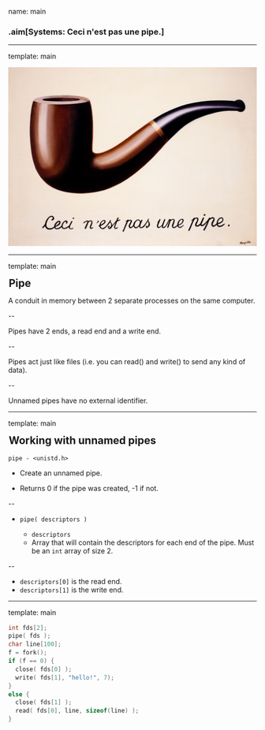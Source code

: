 name: main

### .aim[Systems: Ceci n'est pas une pipe.]
<style>
.aim {
font-size: .75em;
border-bottom: 1px solid lightgray;
margin: 1px;
}
.remark-inline-code {
  background-color: lightgray;
  border-radius: 3px;
  padding-left: 2px;
  padding-right: 2px;
}
h4 {
font-size: 1.5em;
margin: 1px;
}

center_img {
  display: block;
  text-align: center;
}
</style>

---
template: main


<img src="assets/l29_pipe.jpg" class="center" width="600">

---
template: main

#### Pipe

A conduit in memory between 2 separate processes on the same computer.

--

Pipes have 2 ends, a read end and a write end.

--

Pipes act just like files (i.e. you can read() and write() to send any kind of data).

--

Unnamed pipes have no external identifier.

---
template: main

#### Working with unnamed pipes

`pipe - <unistd.h>`

- Create an unnamed pipe.

- Returns 0 if the pipe was created, -1 if not.

--

- `pipe( descriptors )`

  - `descriptors`
  - Array that will contain the descriptors for each end of the pipe. Must be an `int` array of size 2.

--

  - `descriptors[0]` is the read end.
  - `descriptors[1]` is the write end.

---
template: main

```C
int fds[2];
pipe( fds );
char line[100];
f = fork();
if (f == 0) {
  close( fds[0] );
  write( fds[1], "hello!", 7);
}
else {
  close( fds[1] );
  read( fds[0], line, sizeof(line) );
}
```
